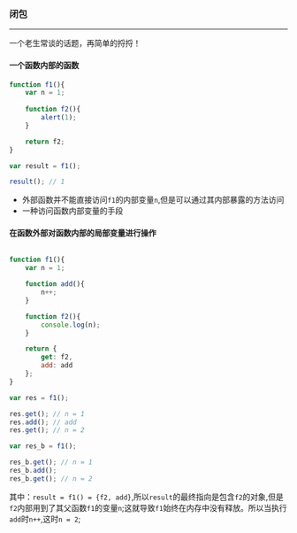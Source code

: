 ### 闭包
----------
一个老生常谈的话题，再简单的捋捋！

#### 一个函数内部的函数
``` js
function f1(){
    var n = 1;
    
    function f2(){
        alert(1); 
    }

    return f2;
}

var result = f1();

result(); // 1
```
* 外部函数并不能直接访问`f1`的内部变量`n`,但是可以通过其内部暴露的方法访问
* 一种访问函数内部变量的手段

#### 在函数外部对函数内部的局部变量进行操作
``` js

function f1(){
    var n = 1;

    function add(){
        n++;
    }

    function f2(){
        console.log(n);
    }

    return {
        get: f2,
        add: add
    };
}

var res = f1(); 

res.get(); // n = 1
res.add(); // add
res.get(); // n = 2

var res_b = f1();

res_b.get(); // n = 1
res_b.add(); 
res_b.get(); // n = 2
```

其中：`result = f1() = {f2, add}`,所以`result`的最终指向是包含`f2`的对象,但是`f2`内部用到了其父函数`f1`的变量`n`;这就导致`f1`始终在内存中没有释放。所以当执行`add`时`n++`,这时`n = 2`;
